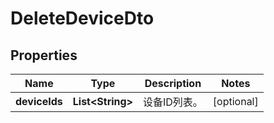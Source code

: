 
# DeleteDeviceDto

## Properties
Name | Type | Description | Notes
------------ | ------------- | ------------- | -------------
**deviceIds** | **List&lt;String&gt;** | 设备ID列表。 |  [optional]



